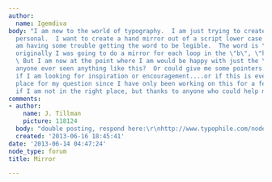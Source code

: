 ```yaml
---
author:
  name: Igemdiva
body: "I am new to the world of typography.  I am just trying to create something
  personal.  I want to create a hand mirror out of a script lower case \"b\" but I
  am having some trouble getting the word to be legible.  The word is \"behold\" and
  originally I was going to do a mirror for each loop in the \"b\", \"h\", and \"l\".
  \ But I am now at the point where I am would be happy with just the \"b\"!  Has
  anyone ever seen anything like this?  Or could give me some pointers.  I don't know
  if I am looking for inspiration or encouragement....or if this is even the right
  place for my question since I have only been working on this for a few days!  Sorry
  if I am not in the right place, but thanks to anyone who could help me!\r\n\r\nAmanda"
comments:
- author:
    name: J. Tillman
    picture: 118124
  body: "double posting, respond here:\r\nhttp://www.typophile.com/node/103852"
  created: '2013-06-16 18:45:41'
date: '2013-06-14 04:47:24'
node_type: forum
title: Mirror

---
```

